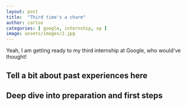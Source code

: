```yaml
---
layout: post
title:  "Third time's a charm"
author: carlos
categories: [ google, internship, xp ]
image: assets/images/2.jpg
---
```

Yeah, I am getting ready to my third internship at Google, who would've thought!

## Tell a bit about past experiences here

## Deep dive into preparation and first steps
